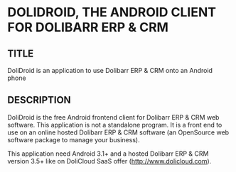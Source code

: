 # DOLIDROID, THE ANDROID CLIENT FOR DOLIBARR ERP & CRM

## TITLE
DoliDroid is an application to use Dolibarr ERP & CRM onto an Android phone

## DESCRIPTION
DoliDroid is the free Android frontend client for Dolibarr ERP & CRM web software.
This application is not a standalone program. It is a front end to use on an online hosted Dolibarr ERP & CRM software (an OpenSource web software package to manage your business).

This application need Android 3.1+ and a hosted Dolibarr ERP & CRM version 3.5+ like on DoliCloud SaaS offer (http://www.dolicloud.com).
